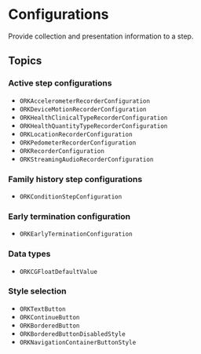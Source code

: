# Configurations

Provide collection and presentation information to a step.   

## Topics

### Active step configurations

- ``ORKAccelerometerRecorderConfiguration``
- ``ORKDeviceMotionRecorderConfiguration``
- ``ORKHealthClinicalTypeRecorderConfiguration``
- ``ORKHealthQuantityTypeRecorderConfiguration``
- ``ORKLocationRecorderConfiguration``
- ``ORKPedometerRecorderConfiguration``
- ``ORKRecorderConfiguration``
- ``ORKStreamingAudioRecorderConfiguration``

### Family history step configurations

- ``ORKConditionStepConfiguration``

### Early termination configuration

- ``ORKEarlyTerminationConfiguration``

### Data types

- ``ORKCGFloatDefaultValue``

### Style selection

- ``ORKTextButton``
- ``ORKContinueButton``
- ``ORKBorderedButton``
- ``ORKBorderedButtonDisabledStyle``
- ``ORKNavigationContainerButtonStyle``
